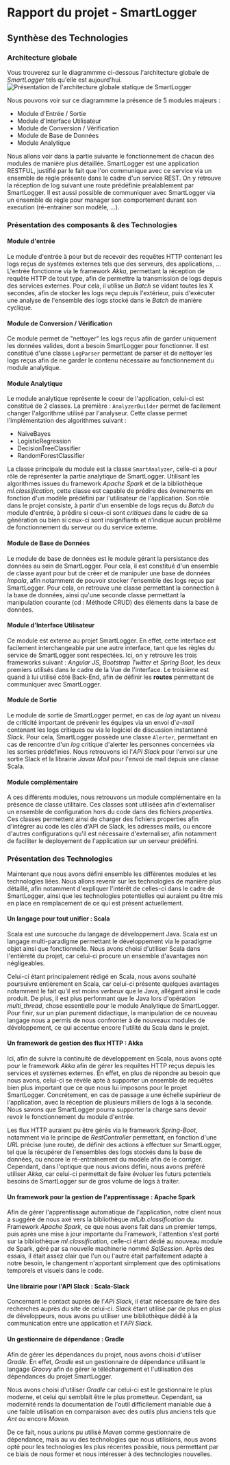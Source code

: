 # Rapport du projet - SmartLogger

## Synthèse des Technologies
### Architecture globale
Vous trouverez sur le diagrammme ci-dessous l'architecture globale de *SmartLogger* tels qu'elle est aujourd'hui.
![Présentation de l'architecture globale statique de SmartLogger](imgs/20170515-131351.png  "Architecture Globale de SmartLogger")

Nous pouvons voir sur ce diagrammme la présence de 5 modules majeurs :

- Module d'Entrée / Sortie
- Module d'Interface Utilisateur
- Module de Conversion / Vérification
- Module de Base de Données
- Module Analytique

Nous allons voir dans la partie suivante le fonctionnement de chacun des modules de manière plus détaillée.
SmartLogger est une application RESTFUL, justifié par le fait que l'on communique avec ce service via un ensemble de règle présente dans le cadre d'un service REST.
On y retrouve la réception de log suivant une route prédéfinie préalablement par SmartLogger. Il est aussi possible de communiquer avec SmartLogger via un ensemble de règle pour manager son comportement durant son execution (ré-entrainer son modèle, ...).

### Présentation des composants & des Technologies
#### Module d'entrée
Le module d'entrée à pour but de recevoir des requêtes HTTP contenant les logs reçus de systèmes externes tels que des serveurs, des applications, ...
L'entrée fonctionne via le framework *Akka*, permettant la réception de requête HTTP de tout type, afin de permettre la transmission de logs depuis des services externes.
Pour cela, il utilise un *Batch* se vidant toutes les X secondes, afin de stocker les logs reçu depuis l'extérieur, puis d'exécuter une analyse de l'ensemble des logs stocké dans le *Batch* de manière cyclique.

#### Module de Conversion / Vérification
Ce module permet de "nettoyer" les logs reçus afin de garder uniquement les données valides, dont a besoin SmartLogger pour fonctionner. Il est constitué d'une classe `LogParser` permettant de parser et de nettoyer les logs reçus afin de ne garder le contenu nécessaire au fonctionnement du module analytique.

#### Module Analytique
Le module analytique représente le coeur de l'application, celui-ci est constitué de 2 classes.
La première : `AnalyzerBuilder` permet de facilement changer l'algorithme utilisé par l'analyseur. Cette classe permet l'implémentation des algorithmes suivant :
- NaiveBayes
- LogisticRegression
- DecisionTreeClassifier
- RandomForestClassifier

La classe principale du module est la classe `SmartAnalyzer`, celle-ci a pour rôle de représenter la partie analytique de SmartLogger. Utilisant les algorithmes issues du framework *Apache Spark* et de la bibliothèque *ml.classification*, cette classe est capable de prédire des évenements en fonction d'un modèle prédéfini par l'utilisateur de l'application. Son rôle dans le projet consiste, à partir d'un ensemble de logs reçus du *Batch* du module d'entrée, à prédire si ceux-ci sont *critiques* dans le cadre de sa génération ou bien si ceux-ci sont insignifiants et n'indique aucun problème de fonctionnement du serveur ou du service externe.

#### Module de Base de Données
Le module de base de données est le module gérant la persistance des données au sein de SmartLogger.
Pour cela, il est constitué d'un ensemble de classe ayant pour but de créer et de manipuler une base de données *Impala*, afin notamment de pouvoir stocker l'ensemble des logs reçus par SmartLogger.
Pour cela, on retrouve une classe permettant la connection à la base de données, ainsi qu'une seconde classe permettant la manipulation courante (cd : Méthode CRUD) des éléments dans la base de données.

#### Module d'Interface Utilisateur
Ce module est externe au projet SmartLogger. En effet, cette interface est facilement interchangeable par une autre interface, tant que les règles du service de SmartLogger sont respectées.
Ici, on y retrouve les trois frameworks suivant : *Angular JS*, *Bootstrap Twitter* et *Spring Boot*, les deux premiers utilisés dans le cadre de la Vue de l'interface. Le troisième est quand à lui utilisé côté Back-End, afin de définir les **routes** permettant de communiquer avec SmartLogger.

#### Module de Sortie
Le module de sortie de SmartLogger permet, en cas de *log* ayant un niveau de criticité important de prévenir les équipes via un envoi d'*e-mail* contenant les logs critiques ou via le logiciel de discussion instantanné *Slack*. Pour cela, SmartLogger possède une classe `Alerter`, permettant en cas de rencontre d'un *log* critique d'alerter les personnes concernées via les sorties prédéfinies.
Nous retrouvons ici l'*API Slack* pour l'envoi sur une sortie Slack et la librairie *Javax Mail* pour l'envoi de mail depuis une classe Scala.

#### Module complémentaire
A ces différents modules, nous retrouvons un module complémentaire en la présence de classe utilitaire.
Ces classes sont utilisées afin d'externaliser un ensemble de configuration hors du code dans des fichiers *properties*.
Ces classes permettent ainsi de charger des fichiers properties afin d'intégrer au code les clés d'API de Slack, les adresses mails, ou encore d'autres configurations qu'il est nécessaire d'externaliser, afin notamment de faciliter le deployement de l'application sur un serveur prédéfini.

### Présentation des Technologies
Maintenant que nous avons défini ensemble les différentes modules et les technologies liées.
Nous allons revenir sur les technologies de manière plus détaillé, afin notamment d'expliquer l'intérêt de celles-ci dans le cadre de SmartLogger, ainsi que les technologies potentielles qui auraient pu être mis en place en remplacement de ce qui est présent actuellement.

#### Un langage pour tout unifier : Scala
Scala est une surcouche du langage de développement Java. Scala est un langage multi-paradigme permettant le développement via le paradigme objet ainsi que fonctionnelle. Nous avons choisi d'utiliser Scala dans l'entièreté du projet, car celui-ci procure un ensemble d'avantages non négligeables.

Celui-ci étant principalement rédigé en Scala, nous avons souhaité poursuivre entièrement en Scala, car celui-ci présente quelques avantages notamment le fait qu'il est moins *verbeux* que le Java, allégant ainsi le code produit. De plus, il est plus performant que le Java lors d'opération *multi_thread*, chose essentielle pour le module Analytique de SmartLogger. Pour finir, sur un plan purement didactique, la manipulation de ce nouveau langage nous a permis de nous confronter à de nouveaux modules de développement, ce qui accentue encore l'utilité du Scala dans le projet.


#### Un framework de gestion des flux HTTP : Akka
Ici, afin de suivre la continuité de développement en Scala, nous avons opté pour le framework *Akka* afin de gérer les requêtes HTTP reçus depuis les services et systèmes externes.
En effet, en plus de répondre au besoin que nous avons, celui-ci se révèle apte à supporter un ensemble de requêtes bien plus important que ce que nous lui imposons pour le projet SmartLogger. Concrétement, en cas de passage a une échelle supérieur de l'application, avec la réception de plusieurs milliers de logs à la seconde. Nous savons que SmartLogger pourra supporter la charge sans devoir revoir le fonctionnement du module d'entrée.

Les flux HTTP auraient pu être gérés via le framework *Spring-Boot*, notamment via le principe de *RestController* permettant, en fonction d'une *URL* précise (une route), de définir des actions à effectuer sur SmartLogger, tel que la récupérer de l'ensembles des logs stockés dans la base de données, ou encore le ré-entrainement du modèle afin de le corriger.
Cependant, dans l'optique que nous avions défini, nous avons préféré utiliser *Akka*, car celui-ci permettait de faire évoluer les futurs potentiels besoins de SmartLogger sur de gros volume de logs à traiter.


#### Un framework pour la gestion de l'apprentissage : Apache Spark
Afin de gérer l'apprentissage automatique de l'application, notre client nous a suggéré de nous axé vers la bibliothèque *mlLib.classification* du Framework *Apache Spark*, ce que nous avons fait dans un premier temps, puis après une mise à jour importante du Framework, l'attention s'est porté sur la bibliothèque *ml.classification*, celle-ci étant dédié au nouveau module de Spark, géré par sa nouvelle machinerie nommé *SqlSession*.
Après des essais, il était assez clair que l'un ou l'autre était parfaitement adapté à notre besoin, le changement n'apportant simplement que des optimisations temporels et visuels dans le code.

#### Une librairie pour l'API Slack : Scala-Slack
Concernant le contact auprès de l'*API Slack*, il était nécessaire de faire des recherches auprès du site de celui-ci. *Slack* étant utilisé par de plus en plus de développeurs, nous avons pu utiliser une bibliothèque dédié à la communication entre une application et l'*API Slack*.

#### Un gestionnaire de dépendance : Gradle
Afin de gérer les dépendances du projet, nous avons choisi d'utiliser *Gradle*. En effet, *Gradle* est un gestionnaire de dépendance utilisant le langage *Groovy* afin de gérer le téléchargement et l'utilisation des dépendances du projet SmartLogger.

Nous avons choisi d'utiliser *Gradle* car celui-ci est le gestionnaire le plus moderne, et celui qui semblait être le plus prometteur. Cependant, sa modernité rends la documentation de l'outil difficilement maniable due à une faible utilisation en comparaison avec des outils plus anciens tels que *Ant* ou encore *Maven*.

De ce fait, nous aurions pu utilisé *Maven* comme gestionnaire de dépendance, mais au vu des technologies que nous utilisions, nous avons opté pour les technologies les plus récentes possible, nous permettant par ce biais de nous former et nous intéresser à des technologies nouvelles.
